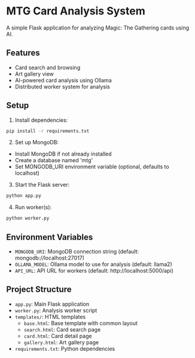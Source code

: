# MTG Card Analysis System

A simple Flask application for analyzing Magic: The Gathering cards using AI.

## Features

- Card search and browsing
- Art gallery view
- AI-powered card analysis using Ollama
- Distributed worker system for analysis

## Setup

1. Install dependencies:
```bash
pip install -r requirements.txt
```

2. Set up MongoDB:
- Install MongoDB if not already installed
- Create a database named 'mtg'
- Set MONGODB_URI environment variable (optional, defaults to localhost)

3. Start the Flask server:
```bash
python app.py
```

4. Run worker(s):
```bash
python worker.py
```

## Environment Variables

- `MONGODB_URI`: MongoDB connection string (default: mongodb://localhost:27017)
- `OLLAMA_MODEL`: Ollama model to use for analysis (default: llama2)
- `API_URL`: API URL for workers (default: http://localhost:5000/api)

## Project Structure

- `app.py`: Main Flask application
- `worker.py`: Analysis worker script
- `templates/`: HTML templates
  - `base.html`: Base template with common layout
  - `search.html`: Card search page
  - `card.html`: Card detail page
  - `gallery.html`: Art gallery page
- `requirements.txt`: Python dependencies
